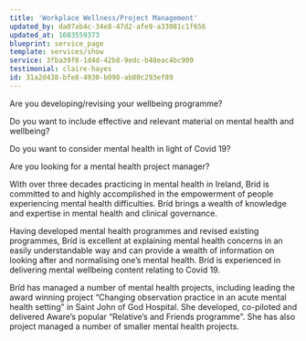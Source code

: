 ```yaml
---
title: 'Workplace Wellness/Project Management'
updated_by: da07ab4c-34e8-47d2-afe9-a33081c1f656
updated_at: 1603559373
blueprint: service_page
template: services/show
service: 3fba39f8-1d4d-42b8-9edc-b48eac4bc909
testimonial: claire-hayes
id: 31a2d438-bfe8-4930-b098-ab80c293ef89
---
```

Are you developing/revising your wellbeing programme? 

Do you want to include effective and relevant material on mental health and wellbeing?

Do you want to consider mental health in light of Covid 19?

Are you looking for a mental health project manager?

With over three decades practicing in mental health in Ireland, Brid is committed to and highly accomplished in the empowerment of people experiencing mental health difficulties. Bríd brings a wealth of knowledge and expertise in mental health and clinical governance.

Having developed mental health programmes and revised existing programmes, Bríd is excellent at explaining mental health concerns in an easily understandable way and can provide a wealth of information on looking after and normalising one’s mental health. Bríd is experienced in delivering mental wellbeing content relating to Covid 19. 

Bríd has managed a number of mental health projects, including leading the award winning project “Changing observation practice in an acute mental health setting” in Saint John of God Hospital. She developed, co-piloted and delivered Aware’s popular “Relative’s and Friends programme”. She has also project managed a number of smaller mental health projects.